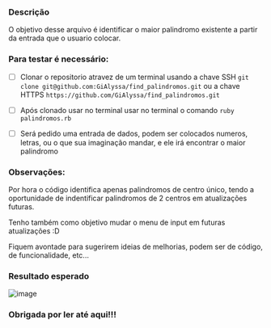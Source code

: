 

### Descrição
O objetivo desse arquivo é identificar o maior palindromo existente a partir da entrada que o usuario colocar.

### Para testar é necessário:

- [ ]  Clonar o repositorio atravez de um terminal usando a chave SSH ``git clone git@github.com:GiAlyssa/find_palindromos.git`` ou a chave HTTPS ``https://github.com/GiAlyssa/find_palindromos.git``

- [ ]  Após clonado usar no terminal usar no terminal o comando ``ruby palindromos.rb``

- [ ]  Será pedido uma entrada de dados, podem ser colocados numeros, letras, ou o que sua imaginação mandar, e ele irá encontrar o maior palindromo


### Observações:

Por hora o código identifica apenas palindromos de centro único, tendo a oportunidade de indentificar palindromos de 2 centros em atualizações futuras.

Tenho também como objetivo mudar o menu de input em futuras atualizações :D

Fiquem avontade para sugerirem ideias de melhorias, podem ser de código, de funcionalidade, etc...

### Resultado esperado

![image](https://user-images.githubusercontent.com/92577781/194615725-fa660169-cc89-4214-9a72-635ab2072019.png)


### Obrigada por ler até aqui!!!
